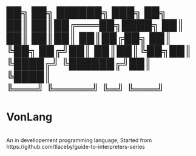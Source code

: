 <h1> ██╗   ██╗ ██████╗ ███╗   ██╗<br/> ██║   ██║██╔═══██╗████╗  ██║<br/> ██║   ██║██║   ██║██╔██╗ ██║<br/>╚██╗ ██╔╝██║   ██║██║╚██╗██║<br/>  ╚████╔╝ ╚██████╔╝██║ ╚████║<br/>   ╚═══╝   ╚═════╝ ╚═╝  ╚═══╝

<h1> V o n L a n g</h1><br/> 
An in devellopement programming language, Started from https://github.com/tlaceby/guide-to-interpreters-series
 

